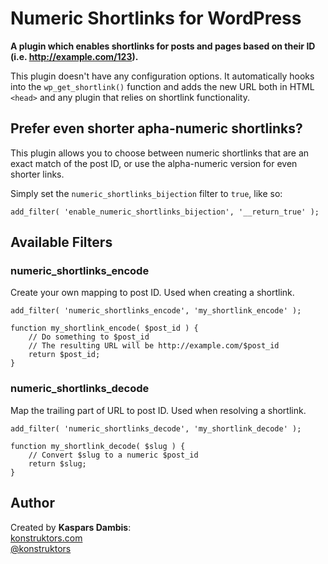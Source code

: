 # Numeric Shortlinks for WordPress

**A plugin which enables shortlinks for posts and pages based on their ID (i.e. http://example.com/123).**

This plugin doesn't have any configuration options. It automatically hooks into the `wp_get_shortlink()` function and adds the new URL both in HTML `<head>` and any plugin that relies on shortlink functionality.

## Prefer even shorter apha-numeric shortlinks?

This plugin allows you to choose between numeric shortlinks that are an exact match of the post ID, or use the alpha-numeric version for even shorter links.

Simply set the `numeric_shortlinks_bijection` filter to `true`, like so:

	add_filter( 'enable_numeric_shortlinks_bijection', '__return_true' );


## Available Filters

### numeric_shortlinks_encode

Create your own mapping to post ID. Used when creating a shortlink.

	add_filter( 'numeric_shortlinks_encode', 'my_shortlink_encode' );

	function my_shortlink_encode( $post_id ) {
		// Do something to $post_id
		// The resulting URL will be http://example.com/$post_id
		return $post_id;
	}

### numeric_shortlinks_decode

Map the trailing part of URL to post ID. Used when resolving a shortlink.

	add_filter( 'numeric_shortlinks_decode', 'my_shortlink_decode' );

	function my_shortlink_decode( $slug ) {
		// Convert $slug to a numeric $post_id
		return $slug;
	}

## Author

Created by **Kaspars Dambis**:  
[konstruktors.com](http://konstruktors.com)  
[@konstruktors](http://twitter.com/konstruktors)
